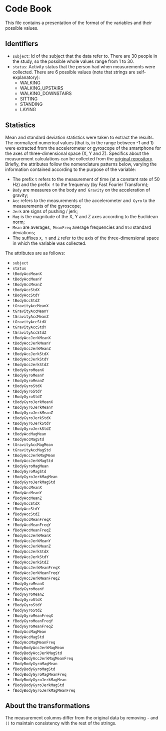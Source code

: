 # Code Book
This file contains a presentation of the format of the variables and their possible values.

## Identifiers
- `subject`: Id of the subject that the data refer to. There are 30 people in the study, so the possible whole values range from 1 to 30.
- `status`: Activity status that the person had when measurements were collected. There are 6 possible values (note that strings are self-explanatory):
  - WALKING
  - WALKING_UPSTAIRS
  - WALKING_DOWNSTAIRS
  - SITTING
  - STANDING
  - LAYING

## Statistics
Mean and standard deviation statistics were taken to extract the results. The normalized numerical values (that is, in the range between -1 and 1) were extracted from the accelerometer or gyroscope of the smartphone for the axes of three-dimensional space (X, Y and Z). Specifics about the measurement calculations can be collected from the [original repository](https://archive.ics.uci.edu/ml/datasets/Human+Activity+Recognition+Using+Smartphones).
Briefly, the attributes follow the nomenclature patterns below, varying the information contained according to the purpose of the variable:

- The prefix `t` refers to the measurement of time (at a constant rate of 50 Hz) and the prefix` f` to the frequency (by Fast Fourier Transform);
- `Body` are measures on the body and` Gravity` on the acceleration of gravity;
- `Acc` refers to the measurements of the accelerometer and` Gyro` to the measurements of the gyroscope;
- `Jerk` are signs of pushing / jerk;
- `Mag` is the magnitude of the X, Y and Z axes according to the Euclidean norm;
- `Mean` are averages,` MeanFreq` average frequencies and `Std` standard deviations;
- The suffixes `X`,` Y` and `Z` refer to the axis of the three-dimensional space in which the variable was collected.

The attributes are as follows:

- `subject`
- `status`
- `tBodyAccMeanX`
- `tBodyAccMeanY`
- `tBodyAccMeanZ`
- `tBodyAccStdX`
- `tBodyAccStdY`
- `tBodyAccStdZ`
- `tGravityAccMeanX`
- `tGravityAccMeanY`
- `tGravityAccMeanZ`
- `tGravityAccStdX`
- `tGravityAccStdY`
- `tGravityAccStdZ`
- `tBodyAccJerkMeanX`
- `tBodyAccJerkMeanY`
- `tBodyAccJerkMeanZ`
- `tBodyAccJerkStdX`
- `tBodyAccJerkStdY`
- `tBodyAccJerkStdZ`
- `tBodyGyroMeanX`
- `tBodyGyroMeanY`
- `tBodyGyroMeanZ`
- `tBodyGyroStdX`
- `tBodyGyroStdY`
- `tBodyGyroStdZ`
- `tBodyGyroJerkMeanX`
- `tBodyGyroJerkMeanY`
- `tBodyGyroJerkMeanZ`
- `tBodyGyroJerkStdX`
- `tBodyGyroJerkStdY`
- `tBodyGyroJerkStdZ`
- `tBodyAccMagMean`
- `tBodyAccMagStd`
- `tGravityAccMagMean`
- `tGravityAccMagStd`
- `tBodyAccJerkMagMean`
- `tBodyAccJerkMagStd`
- `tBodyGyroMagMean`
- `tBodyGyroMagStd`
- `tBodyGyroJerkMagMean`
- `tBodyGyroJerkMagStd`
- `fBodyAccMeanX`
- `fBodyAccMeanY`
- `fBodyAccMeanZ`
- `fBodyAccStdX`
- `fBodyAccStdY`
- `fBodyAccStdZ`
- `fBodyAccMeanFreqX`
- `fBodyAccMeanFreqY`
- `fBodyAccMeanFreqZ`
- `fBodyAccJerkMeanX`
- `fBodyAccJerkMeanY`
- `fBodyAccJerkMeanZ`
- `fBodyAccJerkStdX`
- `fBodyAccJerkStdY`
- `fBodyAccJerkStdZ`
- `fBodyAccJerkMeanFreqX`
- `fBodyAccJerkMeanFreqY`
- `fBodyAccJerkMeanFreqZ`
- `fBodyGyroMeanX`
- `fBodyGyroMeanY`
- `fBodyGyroMeanZ`
- `fBodyGyroStdX`
- `fBodyGyroStdY`
- `fBodyGyroStdZ`
- `fBodyGyroMeanFreqX`
- `fBodyGyroMeanFreqY`
- `fBodyGyroMeanFreqZ`
- `fBodyAccMagMean`
- `fBodyAccMagStd`
- `fBodyAccMagMeanFreq`
- `fBodyBodyAccJerkMagMean`
- `fBodyBodyAccJerkMagStd`
- `fBodyBodyAccJerkMagMeanFreq`
- `fBodyBodyGyroMagMean`
- `fBodyBodyGyroMagStd`
- `fBodyBodyGyroMagMeanFreq`
- `fBodyBodyGyroJerkMagMean`
- `fBodyBodyGyroJerkMagStd`
- `fBodyBodyGyroJerkMagMeanFreq`

## About the transformations
The measurement columns differ from the original data by removing `-` and `()` to maintain consistency with the rest of the strings.
